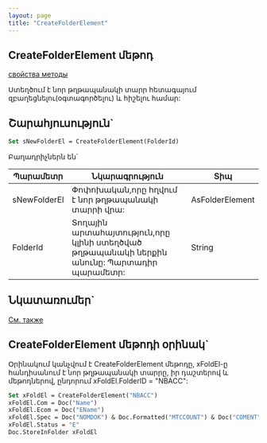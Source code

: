 ```yaml
---
layout: page
title: "CreateFolderElement"
---
```


## CreateFolderElement  մեթոդ
[свойства методы](../../AsFoldElement.html)

Ստեղծում է նոր թղթապանակի տարր հետագայում զբաղեցնելու(օգտագործելու) և հիշելու համար:


## Շարահյուսություն`

```vb
Set sNewFolderEl = CreateFolderElement(FolderId)
```
Բաղադրիչներն են`

    
    
| Պարամետր | Նկարագրություն | Տիպ |
|--|--|--|
|sNewFolderEl|Փոփոխական,որը հղվում է նոր թղթապանակի տարրի վրա:| AsFolderElement |
|FolderId    |Տողային արտահայտություն,որը կլինի ստեղծված թղթապանակի ներքին անունը: Պարտադիր պարամետր:| String |



## Նկատառումեր`

[См. также](../../../constructors.html)

##   CreateFolderElement մեթոդի օրինակ`
Օրինակում կանչվում է CreateFolderElement մեթոդը,  xFoldEl-ը հանդիսանում է նոր թղթապանակի տարրը, իր դաշտերով և մեթոդներով, ընդորում xFoldEl.FolderID  =  "NBACC":

```vb
Set xFoldEl = CreateFolderElement("NBACC")
xFoldEl.Com = Doc("Name")
xFoldEl.Ecom = Doc("EName")
xFoldEl.Spec = Doc("NOMDOK") & Doc.Formatted("MTCCOUNT") & Doc("COMENT") 
xFoldEl.Status = "E"
Doc.StoreInFolder xFoldEl
```


